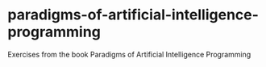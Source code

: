 # paradigms-of-artificial-intelligence-programming
Exercises from the book Paradigms of Artificial Intelligence Programming
